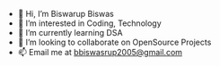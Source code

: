 - 👋 Hi, I’m Biswarup Biswas
- 👀 I’m interested in Coding, Technology
- 🌱 I’m currently learning DSA
- 💞️ I’m looking to collaborate on OpenSource Projects
- 📫 Email me at bbiswasrup2005@gmail.com

<!---
biswa2005/biswa2005 is a ✨ special ✨ repository because its `README.md` (this file) appears on your GitHub profile.
You can click the Preview link to take a look at your changes.
--->
